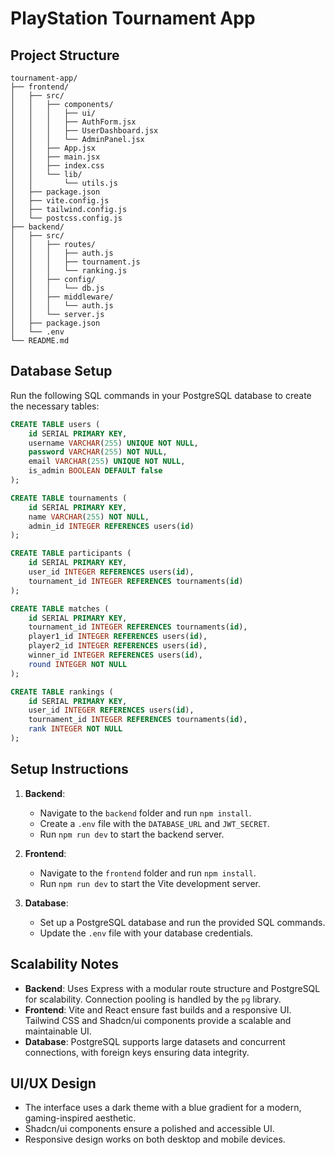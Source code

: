 # PlayStation Tournament App

## Project Structure

```
tournament-app/
├── frontend/
│   ├── src/
│   │   ├── components/
│   │   │   ├── ui/
│   │   │   ├── AuthForm.jsx
│   │   │   ├── UserDashboard.jsx
│   │   │   └── AdminPanel.jsx
│   │   ├── App.jsx
│   │   ├── main.jsx
│   │   ├── index.css
│   │   └── lib/
│   │       └── utils.js
│   ├── package.json
│   ├── vite.config.js
│   ├── tailwind.config.js
│   └── postcss.config.js
├── backend/
│   ├── src/
│   │   ├── routes/
│   │   │   ├── auth.js
│   │   │   ├── tournament.js
│   │   │   └── ranking.js
│   │   ├── config/
│   │   │   └── db.js
│   │   ├── middleware/
│   │   │   └── auth.js
│   │   └── server.js
│   ├── package.json
│   └── .env
└── README.md
```

## Database Setup

Run the following SQL commands in your PostgreSQL database to create the necessary tables:

```sql
CREATE TABLE users (
    id SERIAL PRIMARY KEY,
    username VARCHAR(255) UNIQUE NOT NULL,
    password VARCHAR(255) NOT NULL,
    email VARCHAR(255) UNIQUE NOT NULL,
    is_admin BOOLEAN DEFAULT false
);

CREATE TABLE tournaments (
    id SERIAL PRIMARY KEY,
    name VARCHAR(255) NOT NULL,
    admin_id INTEGER REFERENCES users(id)
);

CREATE TABLE participants (
    id SERIAL PRIMARY KEY,
    user_id INTEGER REFERENCES users(id),
    tournament_id INTEGER REFERENCES tournaments(id)
);

CREATE TABLE matches (
    id SERIAL PRIMARY KEY,
    tournament_id INTEGER REFERENCES tournaments(id),
    player1_id INTEGER REFERENCES users(id),
    player2_id INTEGER REFERENCES users(id),
    winner_id INTEGER REFERENCES users(id),
    round INTEGER NOT NULL
);

CREATE TABLE rankings (
    id SERIAL PRIMARY KEY,
    user_id INTEGER REFERENCES users(id),
    tournament_id INTEGER REFERENCES tournaments(id),
    rank INTEGER NOT NULL
);
```

## Setup Instructions

1. **Backend**:

   - Navigate to the `backend` folder and run `npm install`.
   - Create a `.env` file with the `DATABASE_URL` and `JWT_SECRET`.
   - Run `npm run dev` to start the backend server.

2. **Frontend**:

   - Navigate to the `frontend` folder and run `npm install`.
   - Run `npm run dev` to start the Vite development server.

3. **Database**:
   - Set up a PostgreSQL database and run the provided SQL commands.
   - Update the `.env` file with your database credentials.

## Scalability Notes

- **Backend**: Uses Express with a modular route structure and PostgreSQL for scalability. Connection pooling is handled by the `pg` library.
- **Frontend**: Vite and React ensure fast builds and a responsive UI. Tailwind CSS and Shadcn/ui components provide a scalable and maintainable UI.
- **Database**: PostgreSQL supports large datasets and concurrent connections, with foreign keys ensuring data integrity.

## UI/UX Design

- The interface uses a dark theme with a blue gradient for a modern, gaming-inspired aesthetic.
- Shadcn/ui components ensure a polished and accessible UI.
- Responsive design works on both desktop and mobile devices.
